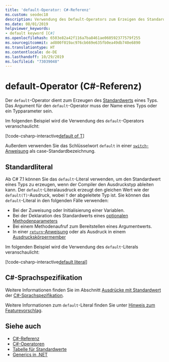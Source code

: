 ```yaml
---
title: 'default-Operator: C#-Referenz'
ms.custom: seodec18
description: Verwendung des Default-Operators zum Erzeigen des Standardwerts eines Typs
ms.date: 08/01/2019
helpviewer_keywords:
- default keyword [C#]
ms.openlocfilehash: 6503e82a42f116a7ba8461ae060592377579f255
ms.sourcegitcommit: ad800f019ac976cb669e635fb0ea49db740e6890
ms.translationtype: HT
ms.contentlocale: de-DE
ms.lasthandoff: 10/29/2019
ms.locfileid: "73039048"
---
```

# <a name="default-operator-c-reference"></a>default-Operator (C#-Referenz)

Der `default`-Operator dient zum Erzeugen des [Standardwerts](../keywords/default-values-table.md) eines Typs. Das Argument für den `default`-Operator muss der Name eines Typs oder ein Typparameter sein.

Im folgenden Beispiel wird die Verwendung des `default`-Operators veranschaulicht:

[!code-csharp-interactive[default of T](~/samples/csharp/language-reference/operators/DefaultOperator.cs#WithOperand)]

Außerdem verwenden Sie das Schlüsselwort `default` in einer [`switch`-Anweisung](../keywords/switch.md) als case-Standardbezeichnung.

## <a name="default-literal"></a>Standardliteral

Ab C# 7.1 können Sie das `default`-Literal verwenden, um den Standardwert eines Typs zu erzeugen, wenn der Compiler den Ausdruckstyp ableiten kann. Der `default`-Literalausdruck erzeugt den gleichen Wert wie der `default(T)`-Ausdruck, wobei `T` der abgeleitete Typ ist. Sie können das `default`-Literal in den folgenden Fälle verwenden:

- Bei der Zuweisung oder Initialisierung einer Variablen.
- Bei der Deklaration des Standardwerts eines [optionalen Methodenparameters](../../methods.md#optional-parameters-and-arguments)
- Bei einem Methodenaufruf zum Bereitstellen eines Argumentwerts.
- In einer [`return`-Anweisung](../keywords/return.md) oder als Ausdruck in einem [Ausdruckskörpermember](../../programming-guide/statements-expressions-operators/expression-bodied-members.md)

Im folgenden Beispiel wird die Verwendung des `default`-Literals veranschaulicht:

[!code-csharp-interactive[default literal](~/samples/csharp/language-reference/operators/DefaultOperator.cs#DefaultLiteral)]

## <a name="c-language-specification"></a>C#-Sprachspezifikation

Weitere Informationen finden Sie im Abschnitt [Ausdrücke mit Standardwert](~/_csharplang/spec/expressions.md#default-value-expressions) der [C#-Sprachspezifikation](~/_csharplang/spec/introduction.md).

Weitere Informationen zum `default`-Literal finden Sie unter [Hinweis zum Featurevorschlag](~/_csharplang/proposals/csharp-7.1/target-typed-default.md).

## <a name="see-also"></a>Siehe auch

- [C#-Referenz](../index.md)
- [C#-Operatoren](index.md)
- [Tabelle für Standardwerte](../keywords/default-values-table.md)
- [Generics in .NET](../../../standard/generics/index.md)
